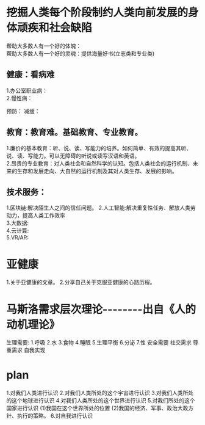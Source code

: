 
# 挖掘人类每个阶段制约人类向前发展的身体顽疾和社会缺陷
  帮助大多数人有一个好的体魄：  
  帮助大多数人有一个好的灵魂：提供海量好书(立志类和专业类)  

## 健康：看病难

  1.办公室职业病：  
  2.慢性病：  

预防：
减缓：

## 教育：教育难。基础教育、专业教育。  

  1.廉价的基本教育：听、说、读、写能力的培养。如何简单、有效的提高其听、说、读、写能力。可以无障碍的听说或读写汉语和英语。  
  2.昂贵的专业教育：对人类社会和自然科学的认知。包括人类社会的运行机制、未来的生存和发展走向、大自然的运行机制及其对人类生存、发展的影响。  

## 技术服务：
 1.区块链:解决陌生人之间的信任问题。
 2.人工智能:解决重复性任务、解放人类劳动力，提高人类工作效率  
 3.大数据:  
 4.云计算:  
 5.VR/AR:

# 亚健康

1.关于亚健康的文章。
2.分享自己关于克服亚健康的心路历程。

# 马斯洛需求层次理论--------出自《人的动机理论》

生理需要:
  1.呼吸
  2.水
  3.食物 
  4.睡眠
  5.生理平衡
  6.分泌
  7.性
安全需要
社交需求
尊重需求
自我实现

# plan
1.对我们人类进行认识
2.对我们人类所处的这个宇宙进行认识
3.对我们人类所处的这个地球进行认识
4.对我们人类所处的这个世界进行认识
5.对我们所处的这个国家进行认识
  (1)我国在这个世界所处的位置
  (2)我国的经济、军事、政治大政方针、执行的策略。
6.对自我进行认识




